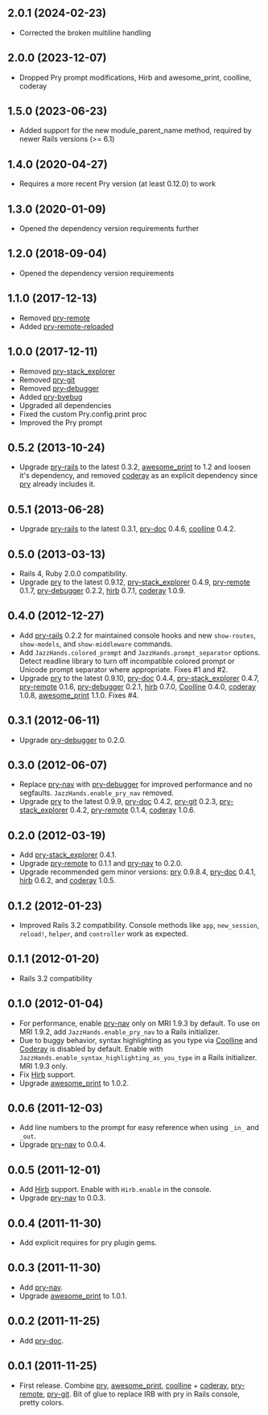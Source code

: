 ## 2.0.1 (2024-02-23)

* Corrected the broken multiline handling

## 2.0.0 (2023-12-07)

* Dropped Pry prompt modifications, Hirb and awesome_print, coolline, coderay

## 1.5.0 (2023-06-23)

* Added support for the new module_parent_name method, required by
  newer Rails versions (>= 6.1)

## 1.4.0 (2020-04-27)

* Requires a more recent Pry version (at least 0.12.0) to work

## 1.3.0 (2020-01-09)

* Opened the dependency version requirements further

## 1.2.0 (2018-09-04)

* Opened the dependency version requirements

## 1.1.0 (2017-12-13)

* Removed [pry-remote][pry-remote]
* Added [pry-remote-reloaded][pry-remote-reloaded]

## 1.0.0 (2017-12-11)

* Removed [pry-stack_explorer][pry-stack_explorer]
* Removed [pry-git][pry-git]
* Removed [pry-debugger][pry-debugger]
* Added [pry-byebug][pry-byebug]
* Upgraded all dependencies
* Fixed the custom Pry.config.print proc
* Improved the Pry prompt

## 0.5.2 (2013-10-24)

* Upgrade [pry-rails][pry-rails] to the latest 0.3.2,
  [awesome_print][awesome_print] to 1.2 and loosen it's dependency, and removed
  [coderay][coderay] as an explicit dependency since [pry][pry] already includes
  it.

## 0.5.1 (2013-06-28)

* Upgrade [pry-rails][pry-rails] to the latest 0.3.1, [pry-doc][pry-doc] 0.4.6,
  [coolline][coolline] 0.4.2.


## 0.5.0 (2013-03-13)

* Rails 4, Ruby 2.0.0 compatibility.
* Upgrade [pry][pry] to the latest 0.9.12,
  [pry-stack_explorer][pry-stack_explorer] 0.4.9, [pry-remote][pry-remote]
  0.1.7, [pry-debugger][pry-debugger] 0.2.2, [hirb][hirb] 0.7.1,
  [coderay][coderay] 1.0.9.


## 0.4.0 (2012-12-27)

* Add [pry-rails][pry-rails] 0.2.2 for maintained console hooks and new
  `show-routes`, `show-models`, and `show-middleware` commands.
* Add `JazzHands.colored_prompt` and `JazzHands.prompt_separator` options.
  Detect readline library to turn off incompatible colored prompt or Unicode
  prompt separator where appropriate. Fixes #1 and #2.
* Upgrade [pry][pry] to the latest 0.9.10, [pry-doc][pry-doc] 0.4.4,
  [pry-stack_explorer][pry-stack_explorer] 0.4.7, [pry-remote][pry-remote]
  0.1.6, [pry-debugger][pry-debugger] 0.2.1, [hirb][hirb] 0.7.0,
  [Coolline][coolline] 0.4.0, [coderay][coderay] 1.0.8,
  [awesome_print][awesome_print] 1.1.0. Fixes #4.

## 0.3.1 (2012-06-11)

* Upgrade [pry-debugger][pry-debugger] to 0.2.0.

## 0.3.0 (2012-06-07)

* Replace [pry-nav][pry-nav] with [pry-debugger][pry-debugger] for improved
  performance and no segfaults. `JazzHands.enable_pry_nav` removed.
* Upgrade [pry][pry] to the latest 0.9.9, [pry-doc][pry-doc] 0.4.2,
  [pry-git][pry-git] 0.2.3, [pry-stack_explorer][pry-stack_explorer] 0.4.2,
  [pry-remote][pry-remote] 0.1.4, [coderay][coderay] 1.0.6.

## 0.2.0 (2012-03-19)

* Add [pry-stack_explorer][pry-stack_explorer] 0.4.1.
* Upgrade [pry-remote][pry-remote] to 0.1.1 and [pry-nav][pry-nav] to 0.2.0.
* Upgrade recommended gem minor versions: [pry][pry] 0.9.8.4, [pry-doc][pry-doc]
  0.4.1, [hirb][hirb] 0.6.2, and [coderay][coderay] 1.0.5.

## 0.1.2 (2012-01-23)

* Improved Rails 3.2 compatibility. Console methods like `app`, `new_session`,
  `reload!`, `helper`, and `controller` work as expected.

## 0.1.1 (2012-01-20)

* Rails 3.2 compatibility

## 0.1.0 (2012-01-04)

* For performance, enable [pry-nav][pry-nav] only on MRI 1.9.3 by default. To
  use on MRI 1.9.2, add `JazzHands.enable_pry_nav` to a Rails initializer.
* Due to buggy behavior, syntax highlighting as you type via
  [Coolline][coolline] and [Coderay][coderay] is disabled by default. Enable
  with `JazzHands.enable_syntax_highlighting_as_you_type` in a Rails
  initializer. MRI 1.9.3 only.
* Fix [Hirb][hirb] support.
* Upgrade [awesome_print][awesome_print] to 1.0.2.

## 0.0.6 (2011-12-03)

* Add line numbers to the prompt for easy reference when using `_in_` and
  `_out`.
* Upgrade [pry-nav][pry-nav] to 0.0.4.


## 0.0.5 (2011-12-01)

* Add [Hirb][hirb] support. Enable with `Hirb.enable` in the console.
* Upgrade [pry-nav][pry-nav] to 0.0.3.


## 0.0.4 (2011-11-30)

* Add explicit requires for pry plugin gems.


## 0.0.3 (2011-11-30)

* Add [pry-nav][pry-nav].
* Upgrade [awesome_print][awesome_print] to 1.0.1.


## 0.0.2 (2011-11-25)

* Add [pry-doc][pry-doc].


## 0.0.1 (2011-11-25)

* First release. Combine [pry][pry], [awesome_print][awesome_print],
  [coolline][coolline] + [coderay][coderay], [pry-remote][pry-remote],
  [pry-git][pry-git]. Bit of glue to replace IRB with pry in Rails console,
  pretty colors.

[pry]:                    http://pry.github.com
[awesome_print]:          https://github.com/michaeldv/awesome_print
[pry-doc]:                https://github.com/pry/pry-doc
[pry-git]:                https://github.com/pry/pry-git
[pry-nav]:                https://github.com/nixme/pry-nav
[pry-remote]:             https://github.com/Mon-Ouie/pry-remote
[coolline]:               https://github.com/Mon-Ouie/coolline
[coderay]:                https://github.com/rubychan/coderay
[hirb]:                   https://github.com/cldwalker/hirb
[pry-stack_explorer]:     https://github.com/pry/pry-stack_explorer
[pry-debugger]:           https://github.com/nixme/pry-debugger
[pry-rails]:              https://github.com/rweng/pry-rails
[pry-byebug]:             https://github.com/deivid-rodriguez/pry-byebug
[pry-remote-reloaded]:    https://github.com/Jack12816/pry-remote-reloaded
